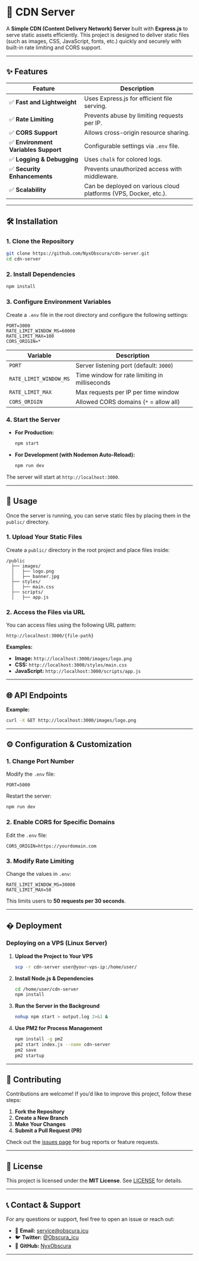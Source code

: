 
# 🚀 CDN Server

A **Simple CDN (Content Delivery Network) Server** built with **Express.js** to serve static assets efficiently. This project is designed to deliver static files (such as images, CSS, JavaScript, fonts, etc.) quickly and securely with built-in rate limiting and CORS support.

---

## ✨ Features

| Feature | Description |
|---------|-------------|
| ✅ **Fast and Lightweight** | Uses Express.js for efficient file serving. |
| ✅ **Rate Limiting** | Prevents abuse by limiting requests per IP. |
| ✅ **CORS Support** | Allows cross-origin resource sharing. |
| ✅ **Environment Variables Support** | Configurable settings via `.env` file. |
| ✅ **Logging & Debugging** | Uses `chalk` for colored logs. |
| ✅ **Security Enhancements** | Prevents unauthorized access with middleware. |
| ✅ **Scalability** | Can be deployed on various cloud platforms (VPS, Docker, etc.). |

---

## 🛠️ Installation

### 1. Clone the Repository

```bash
git clone https://github.com/NyxObscura/cdn-server.git
cd cdn-server
```

### 2. Install Dependencies

```bash
npm install
```

### 3. Configure Environment Variables

Create a `.env` file in the root directory and configure the following settings:

```env
PORT=3000
RATE_LIMIT_WINDOW_MS=60000
RATE_LIMIT_MAX=100
CORS_ORIGIN=*
```

| Variable | Description |
|----------|-------------|
| `PORT` | Server listening port (default: `3000`) |
| `RATE_LIMIT_WINDOW_MS` | Time window for rate limiting in milliseconds |
| `RATE_LIMIT_MAX` | Max requests per IP per time window |
| `CORS_ORIGIN` | Allowed CORS domains (`*` = allow all) |

### 4. Start the Server

- **For Production:**

  ```bash
  npm start
  ```

- **For Development (with Nodemon Auto-Reload):**

  ```bash
  npm run dev
  ```

The server will start at `http://localhost:3000`.

---

## 📂 Usage

Once the server is running, you can serve static files by placing them in the `public/` directory.

### 1. Upload Your Static Files

Create a `public/` directory in the root project and place files inside:

```plaintext
/public
  ├── images/
  │   ├── logo.png
  │   ├── banner.jpg
  ├── styles/
  │   ├── main.css
  ├── scripts/
  │   ├── app.js
```

### 2. Access the Files via URL

You can access files using the following URL pattern:

```plaintext
http://localhost:3000/{file-path}
```

**Examples:**

- **Image:** `http://localhost:3000/images/logo.png`
- **CSS:** `http://localhost:3000/styles/main.css`
- **JavaScript:** `http://localhost:3000/scripts/app.js`

---

## 🌐 API Endpoints

**Example:**

```bash
curl -X GET http://localhost:3000/images/logo.png
```

---

## ⚙️ Configuration & Customization

### 1. Change Port Number

Modify the `.env` file:

```env
PORT=5000
```

Restart the server:

```bash
npm run dev
```

### 2. Enable CORS for Specific Domains

Edit the `.env` file:

```env
CORS_ORIGIN=https://yourdomain.com
```

### 3. Modify Rate Limiting

Change the values in `.env`:

```env
RATE_LIMIT_WINDOW_MS=30000
RATE_LIMIT_MAX=50
```

This limits users to **50 requests per 30 seconds**.

---

## � Deployment

### Deploying on a VPS (Linux Server)

1. **Upload the Project to Your VPS**

   ```bash
   scp -r cdn-server user@your-vps-ip:/home/user/
   ```

2. **Install Node.js & Dependencies**

   ```bash
   cd /home/user/cdn-server
   npm install
   ```

3. **Run the Server in the Background**

   ```bash
   nohup npm start > output.log 2>&1 &
   ```

4. **Use PM2 for Process Management**

   ```bash
   npm install -g pm2
   pm2 start index.js --name cdn-server
   pm2 save
   pm2 startup
   ```

---

## 🤝 Contributing

Contributions are welcome! If you’d like to improve this project, follow these steps:

1. **Fork the Repository**
2. **Create a New Branch**
3. **Make Your Changes**
4. **Submit a Pull Request (PR)**

Check out the [issues page](https://github.com/NyxObscura/cdn-server/issues) for bug reports or feature requests.

---

## 📜 License

This project is licensed under the **MIT License**. See [LICENSE](LICENSE) for details.

---

## 📞 Contact & Support

For any questions or support, feel free to open an issue or reach out:

- 📧 **Email:** service@obscura.icu
- 🐦 **Twitter:** [@Obscura_icu](https://twitter.com/Obscura_icu)
- 📜 **GitHub:** [NyxObscura](https://github.com/NyxObscura)

---
